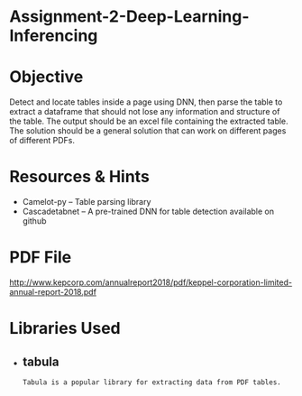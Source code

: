 # Assignment-2-Deep-Learning-Inferencing

# Objective
Detect and locate tables inside a page using DNN, then parse the table to extract a dataframe that should not lose any information and structure of the table. The output should be an excel file containing the extracted table.
The solution should be a general solution that can work on different pages of different PDFs.

# Resources & Hints
* Camelot-py – Table parsing library
* Cascadetabnet – A pre-trained DNN for table detection available on github

# PDF File
http://www.kepcorp.com/annualreport2018/pdf/keppel-corporation-limited-annual-report-2018.pdf

# Libraries Used
* ##  tabula
      
      Tabula is a popular library for extracting data from PDF tables.
